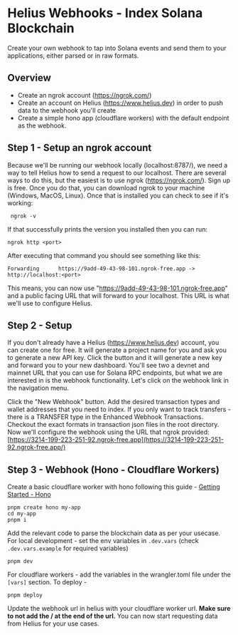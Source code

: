 # Helius Webhooks - Index Solana Blockchain

Create your own webhook to tap into Solana events and send them to your applications, either parsed or in raw formats.

## Overview

- Create an ngrok account (https://ngrok.com/)
- Create an account on Helius (https://www.helius.dev) in order to push data to the webhook you'll create
- Create a simple hono app (cloudflare workers) with the default endpoint as the webhook.

## Step 1 - Setup an ngrok account

Because we'll be running our webhook locally (localhost:8787/), we need a way to tell Helius how to send a request to our localhost. There are several ways to do this, but the easiest is to use ngrok (https://ngrok.com/). Sign up is free. Once you do that, you can download ngrok to your machine (Windows, MacOS, Linux). Once that is installed you can check to see if it's working:

     ngrok -v

If that successfully prints the version you installed then you can run:

    ngrok http <port>

After executing that command you should see something like this:

    Forwarding      https://9add-49-43-98-101.ngrok-free.app -> http://localhost:<port>

This means, you can now use "https://9add-49-43-98-101.ngrok-free.app" and a public facing URL that will forward to your localhost. This URL is what we'll use to configure Helius.

## Step 2 - Setup

If you don't already have a Helius (https://www.helius.dev) account, you can create one for free. It will generate a project name for you and ask you to generate a new API key. Click the button and it will generate a new key and forward you to your new dashboard. You'll see two a devnet and mainnet URL that you can use for Solana RPC endpoints, but what we are interested in is the webhook functionality. Let's click on the webhook link in the navigation menu.

Click the "New Webhook" button.
Add the desired transaction types and wallet addresses that you need to index.
If you only want to track transfers - there is a TRANSFER type in the Enhanced Webhook Transactions.
Checkout the exact formats in transaction json files in the root directory.
Now we'll configure the webhook using the URL that ngrok provided: [https://3214-199-223-251-92.ngrok-free.app](https://3214-199-223-251-92.ngrok-free.app/)

## Step 3 - Webhook (Hono - Cloudflare Workers)

Create a basic cloudflare worker with hono following this guide - [Getting Started - Hono](https://hono.dev/docs/getting-started/cloudflare-workers)

```
pnpm create hono my-app
cd my-app
pnpm i
```

Add the relevant code to parse the blockchain data as per your usecase.
For local development - set the env variables in `.dev.vars` (check `.dev.vars.example` for required variables)

```
pnpm dev
```

For cloudflare workers - add the variables in the wrangler.toml file under the `[vars]` section. To deploy -

```
pnpm deploy
```

Update the webhook url in helius with your cloudflare worker url.
**Make sure to not add the / at the end of the url.**
You can now start requesting data from Helius for your use cases.
